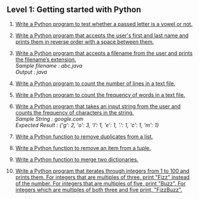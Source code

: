 ## Level 1: Getting started with Python

1.  [Write a Python program to test whether a passed letter is a vowel or not.](https://github.com/dexterneutron/pybootcamp/blob/master/level_1/vowels.py)
    
2.  [Write a Python program that accepts the user's first and last name and prints them in reverse order with a space between them.](https://github.com/dexterneutron/pybootcamp/blob/master/level_1/reversed.py)
    
3.  [Write a Python program that accepts a filename from the user and prints the filename’s extension.](https://github.com/dexterneutron/pybootcamp/blob/master/level_1/fileextention.py)  
    _Sample filename : abc.java_  
    _Output : java_
    
4.  [Write a Python program to count the number of lines in a text file.](https://github.com/dexterneutron/pybootcamp/blob/master/level_1/textlines.py)
    
5.  [Write a Python program to count the frequency of words in a text file.](https://github.com/dexterneutron/pybootcamp/blob/master/level_1/wordfrecuency.py)
    
6.  [Write a Python program that takes an input string from the user and counts the frequency of characters in the string.](https://github.com/dexterneutron/pybootcamp/blob/master/level_1/charfrecuency.py)  
    _Sample String : google.com_  
    _Expected Result : {'g': 2, 'o': 3, 'l': 1, 'e': 1, '.': 1, 'c': 1, 'm': 1}_
    
7.  [Write a Python function to remove duplicates from a list.](https://github.com/dexterneutron/pybootcamp/blob/master/level_1/removeduplicates.py)
    
8.  [Write a Python function to remove an item from a tuple.](https://github.com/dexterneutron/pybootcamp/blob/master/level_1/removefromtuple.py)
    
9.  [Write a Python function to merge two dictionaries.](https://github.com/dexterneutron/pybootcamp/blob/master/level_1/mergedicts.py)
    
10.  [Write a Python program that iterates through integers from 1 to 100 and prints them. For integers that are multiples of three, print "Fizz" instead of the number. For integers that are multiples of five, print "Buzz". For integers which are multiples of both three and five print, "FizzBuzz".](https://github.com/dexterneutron/pybootcamp/blob/master/level_1/fizzbuzz.py)

